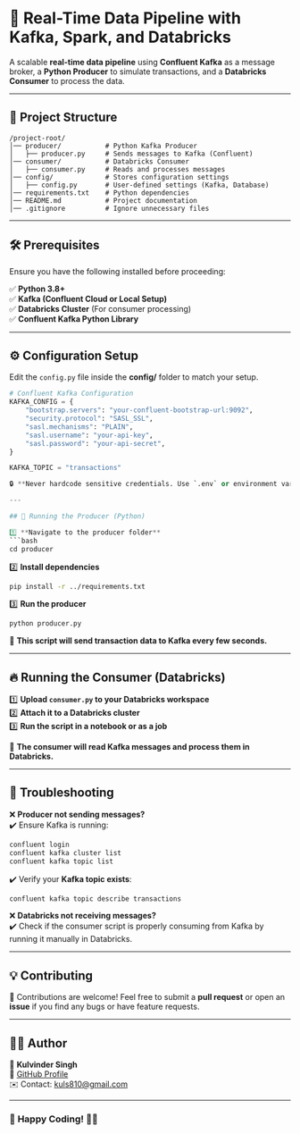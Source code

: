 # 🚀 Real-Time Data Pipeline with Kafka, Spark, and Databricks

A scalable **real-time data pipeline** using **Confluent Kafka** as a message broker, a **Python Producer** to simulate transactions, and a **Databricks Consumer** to process the data.

---

## 📂 Project Structure

```
/project-root/
│── producer/           # Python Kafka Producer
│   ├── producer.py     # Sends messages to Kafka (Confluent)
│── consumer/           # Databricks Consumer
│   ├── consumer.py     # Reads and processes messages
│── config/             # Stores configuration settings
│   ├── config.py       # User-defined settings (Kafka, Database)
│── requirements.txt    # Python dependencies
│── README.md           # Project documentation
│── .gitignore          # Ignore unnecessary files
```

---

## 🛠️ Prerequisites

Ensure you have the following installed before proceeding:

✅ **Python 3.8+**  
✅ **Kafka (Confluent Cloud or Local Setup)**  
✅ **Databricks Cluster** (For consumer processing)  
✅ **Confluent Kafka Python Library**  

---

## ⚙️ Configuration Setup

Edit the `config.py` file inside the **config/** folder to match your setup.

```python
# Confluent Kafka Configuration
KAFKA_CONFIG = {
    "bootstrap.servers": "your-confluent-bootstrap-url:9092",
    "security.protocol": "SASL_SSL",
    "sasl.mechanisms": "PLAIN",
    "sasl.username": "your-api-key",
    "sasl.password": "your-api-secret",
}

KAFKA_TOPIC = "transactions"

🔒 **Never hardcode sensitive credentials. Use `.env` or environment variables.**  

---

## 🚀 Running the Producer (Python)

1️⃣ **Navigate to the producer folder**  
```bash
cd producer
```

2️⃣ **Install dependencies**  
```bash
pip install -r ../requirements.txt
```

3️⃣ **Run the producer**  
```bash
python producer.py
```

📌 **This script will send transaction data to Kafka every few seconds.**  

---

## 🔥 Running the Consumer (Databricks)

1️⃣ **Upload `consumer.py` to your Databricks workspace**  
2️⃣ **Attach it to a Databricks cluster**  
3️⃣ **Run the script in a notebook or as a job**  

📌 **The consumer will read Kafka messages and process them in Databricks.**  

---

## 🐛 Troubleshooting

❌ **Producer not sending messages?**  
✔️ Ensure Kafka is running:  
```bash
confluent login
confluent kafka cluster list
confluent kafka topic list
```
✔️ Verify your **Kafka topic exists**:  
```bash
confluent kafka topic describe transactions
```

❌ **Databricks not receiving messages?**  
✔️ Check if the consumer script is properly consuming from Kafka by running it manually in Databricks.


---

## 💡 Contributing

🚀 Contributions are welcome! Feel free to submit a **pull request** or open an **issue** if you find any bugs or have feature requests.

---

## 👨‍💻 Author

👤 **Kulvinder Singh**  
🔗 [GitHub Profile](https://github.com/Kulvinder810)  
✉️ Contact: kuls810@gmail.com  

---

### 🎉 **Happy Coding! 🚀🔥**
